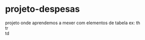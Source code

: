 # projeto-despesas
projeto onde aprendemos a mexer com elementos de tabela
ex:
th <br>
tr<br>
td <br>